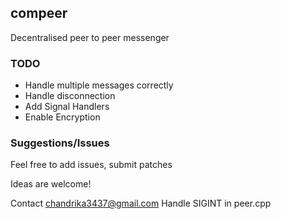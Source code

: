## compeer

Decentralised peer to peer messenger


### TODO

* Handle multiple messages correctly
* Handle disconnection
* Add Signal Handlers
* Enable Encryption

### Suggestions/Issues

Feel free to add issues, submit patches

Ideas are welcome!

Contact chandrika3437@gmail.com
Handle SIGINT in peer.cpp

